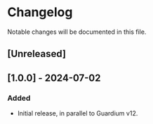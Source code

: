 # Changelog
Notable changes will be documented in this file.

## [Unreleased]

## [1.0.0] - 2024-07-02

### Added
- Initial release, in parallel to Guardium v12.




